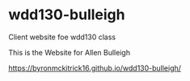 # wdd130-bulleigh
Client website foe wdd130 class

This is the Website for Allen Bulleigh

https://byronmckitrick16.github.io/wdd130-bulleigh/
